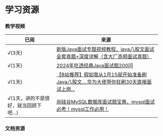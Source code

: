 # 学习资源

### 教学视频

| 已阅                     | 来源                                                                                                 |
|------------------------|----------------------------------------------------------------------------------------------------|
| √(3天)                  | [新版Java面试专题视频教程，java八股文面试全套真题+深度详解（含大厂高频面试真题）](https://www.bilibili.com/video/BV1yT411H7YK)        |
| √(1天)                  | [2024年吃透经典Java面试题200问](https://www.bilibili.com/video/BV1kt4y1o7QV)                                |
| √(1天)                  | [【B站推荐】假如我从1月15就开始准备刷Java八股文....华为大佬带你狂刷30天直接面试上岗...](https://www.bilibili.com/video/BV1Wg4y1m7h4) |
| √(1天，讲的不是很好，就当回顾下吧...) | [尚硅谷MySQL数据库面试题宝典，mysql面试必考！mysql工作必用！](https://www.bilibili.com/video/BV1N24y1y7a1) |

### 文档资源



